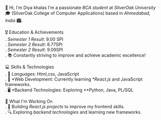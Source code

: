 🌟 Hi, I'm Diya khalas 
I'm a passionate *BCA student* at *SilverOak University* 🎓 (SilverOak College of Computer Applications) based in *Ahmedabad, India* 🏙️.

🎖️ Education & Achievements  
.  *Semester 1 Result*: 9.00 SPI  
.  *Semester 2 Result*: 8.77SPI  
.  *Semester 2 Result*: 9.09SPI  
. 📚 Constantly striving to improve and achieve academic excellence!  

 💻 Skills & Technologies  
. 🔹 *Languages*: Html,css, JavaScript  
. 🚀 *Web Development: Currently learning **React.js* and JavaScript frameworks.  
. 🖥️ *Backend Technologies: Exploring **Python, Java, PL/SQL   

 🚀 What I'm Working On  
. 🎯 Building *React.js projects* to improve my frontend skills.  
. 🔍 Exploring *backend technologies* and learning new frameworks.  


